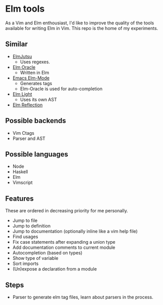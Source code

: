 # Elm tools
As a Vim and Elm enthousiast, I'd like to improve the quality of the tools available for writing Elm in Vim.
This repo is the home of my experiments.

## Similar
- [ElmJutsu](https://atom.io/packages/elmjutsu)
  - Uses regexes.
- [Elm Oracle](https://github.com/ElmCast/elm-oracle)
  - Written in Elm
- [Emacs Elm-Mode](https://github.com/jcollard/elm-mode)
  - Generates tags
  - Elm-Oracle is used for auto-completion
- [Elm Light](https://github.com/rundis/elm-light)
  - Uses its own AST
- [Elm Reflection](https://github.com/stoeffel/elm-reflection)

## Possible backends
- Vim Ctags
- Parser and AST

## Possible languages
- Node
- Haskell
- Elm
- Vimscript

## Features
These are ordered in decreasing priority for me personally.
- Jump to file
- Jump to definition
- Jump to documentation (optionally inline like a vim help file)
- Find usages
- Fix case statements after expanding a union type
- Add documentation comments to current module
- Autocompletion (based on types)
- Show type of variable
- Sort imports
- (Un)expose a declaration from a module

## Steps
- Parser to generate elm tag files, learn about parsers in the process.
